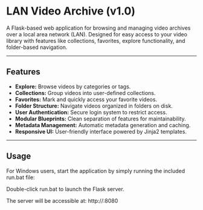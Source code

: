 # LAN Video Archive (v1.0)

A Flask-based web application for browsing and managing video archives over a local area network (LAN). Designed for easy access to your video library with features like collections, favorites, explore functionality, and folder-based navigation.

---

## Features

- **Explore:** Browse videos by categories or tags.
- **Collections:** Group videos into user-defined collections.
- **Favorites:** Mark and quickly access your favorite videos.
- **Folder Structure:** Navigate videos organized in folders on disk.
- **User Authentication:** Secure login system to restrict access.
- **Modular Blueprints:** Clean separation of features for maintainability.
- **Metadata Management:** Automatic metadata generation and caching.
- **Responsive UI:** User-friendly interface powered by Jinja2 templates.

---

## Usage
For Windows users, start the application by simply running the included run.bat file:

Double-click run.bat to launch the Flask server.

The server will be accessible at:
http://<your-lan-ip>:8080

